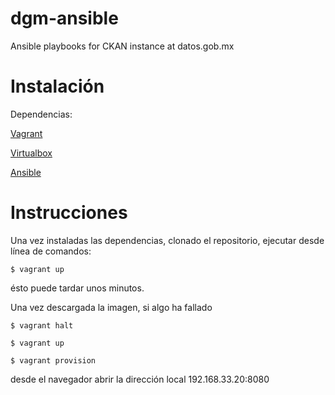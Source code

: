 dgm-ansible
===========
Ansible playbooks for CKAN instance at datos.gob.mx

Instalación
==============
Dependencias:

[Vagrant](http://www.vagrantup.com)

[Virtualbox](http://www.virtualbox.org)

[Ansible](http://www.ansible.com)


Instrucciones
==============
Una vez instaladas las dependencias, clonado el repositorio, ejecutar desde línea de comandos:

```shell
$ vagrant up
```
ésto puede tardar unos minutos.

Una vez descargada la imagen, si algo ha fallado
```shell
$ vagrant halt

$ vagrant up

$ vagrant provision
```

desde el navegador abrir la dirección local 192.168.33.20:8080

